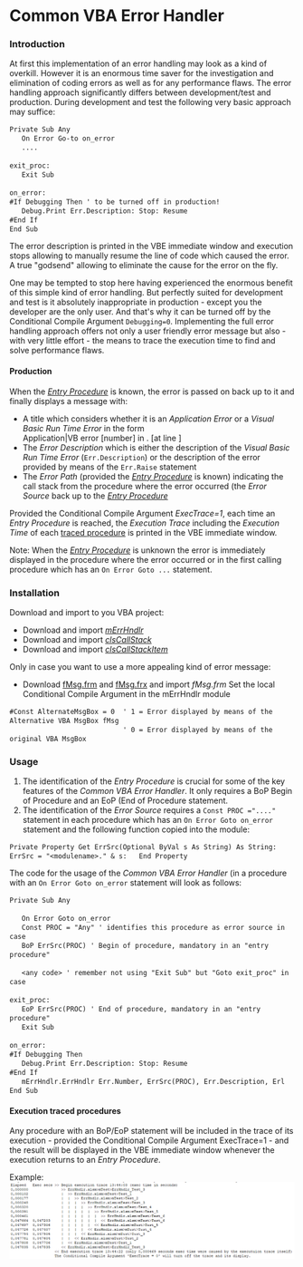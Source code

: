 # Common VBA Error Handler
### Introduction
At first this implementation of an error handling may look as a kind of overkill. However it is an enormous time saver for the investigation and elimination of coding errors as well as for any performance flaws. The error handling approach significantly differs between development/test and production. During development and test the following very basic approach may suffice:
```vbscript
Private Sub Any
   On Error Go-to on_error
   ....
   
exit_proc:
   Exit Sub
   
on_error:
#If Debugging Then ' to be turned off in production!
   Debug.Print Err.Description: Stop: Resume
#End If
End Sub
```
The error description is printed in the VBE immediate window and execution stops allowing to manually resume the line of code which caused the error. A true "godsend" allowing to eliminate the cause for the error on the fly.

One may be tempted to stop here having experienced the enormous benefit of this simple kind of error handling. But perfectly suited for development and test is it absolutely inappropriate in production - except you the developer are the only user. And that's why it can be turned off by the Conditional Compile Argument ```Debugging=0```. Implementing the full error handling approach offers not only a user friendly error message but also - with very little effort - the means to trace the execution time to find and solve performance flaws.

#### Production
When the [_Entry Procedure_](#the-entry-procedure) is known, the error is passed on back up to it and finally displays a message with:
- A title which considers whether it is an _Application Error_ or a _Visual Basic Run Time Error_ in the form<br>Application|VB error [number] in <module>.<procedure> [at line <line number>] 
- The _Error Description_ which is either the description of the _Visual Basic Run Time Error_ (```Err.Description```) or the description of the error provided by means of the ```Err.Raise``` statement 
- The _Error Path_ (provided the [_Entry Procedure_](#the-entry-procedure) is known) indicating the call stack from the procedure where the error occurred (the _Error Source_ back up to the [_Entry Procedure_](#the-entry-procedure)

Provided the  Conditional Compile Argument _ExecTrace=1_, each time an _Entry Procedure_ is reached, the _Execution Trace_  including the _Execution Time_ of each [traced procedure](#execution-traced-procedures) is printed in the VBE immediate window.

Note: When the [_Entry Procedure_](#the-entry-procedure) is unknown  the error is immediately displayed in the procedure where the error occurred or in the first calling procedure which has an ```On Error Goto ...``` statement.

### Installation
Download and import to you VBA project:
- Download and import [_mErrHndlr_](https://www.dropbox.com/s/jwr22mfp4rrdo0a/mErrHndlr.bas?dl=1)
- Download and import [_clsCallStack_](https://www.dropbox.com/s/43enzf4bb3797ix/clsCallStack.cls?dl=1)
- Download and import [_clsCallStackItem_](https://www.dropbox.com/s/sj3bj3zrhsm5itx/clsCallStackItem.cls?dl=1)

Only in case you want to use a more appealing kind of error message:
- Download [fMsg.frm](https://www.dropbox.com/s/qc9kuqlah5tziov/fMsg.frm?dl=1) and [fMsg.frx](https://www.dropbox.com/s/ceisq7azcj5zsx0/fMsg.frx?dl=1) and import _fMsg.frm_
Set the local Conditional Compile Argument in the mErrHndlr module
```vbscript
#Const AlternateMsgBox = 0  ' 1 = Error displayed by means of the Alternative VBA MsgBox fMsg
                            ' 0 = Error displayed by means of the original VBA MsgBox
```

### Usage
1. The identification of the _Entry Procedure_ is crucial for some of the key features of the _Common VBA Error Handler_. It only requires a BoP Begin of Procedure and an EoP (End of Procedure statement.
2. The identification of the _Error Source_ requires a ```Const PROC ="...." ``` statement in each procedure which has an ```On Error Goto on_error``` statement and the following function copied into the module:
```vbscript
Private Property Get ErrSrc(Optional ByVal s As String) As String:  ErrSrc = "<modulename>." & s:   End Property
```
The code for the usage of the _Common VBA Error Handler_  (in a procedure with an ```On Error Goto on_error``` statement will look as follows:

```vbscript
Private Sub Any

   On Error Goto on_error
   Const PROC = "Any" ' identifies this procedure as error source in case
   BoP ErrSrc(PROC) ' Begin of procedure, mandatory in an "entry procedure"
   
   <any code> ' remember not using "Exit Sub" but "Goto exit_proc" in case
   
exit_proc:
   EoP ErrSrc(PROC) ' End of procedure, mandatory in an "entry procedure"
   Exit Sub
   
on_error:
#If Debugging Then
   Debug.Print Err.Description: Stop: Resume
#End If
   mErrHndlr.ErrHndlr Err.Number, ErrSrc(PROC), Err.Description, Erl
End Sub
```
#### Execution traced procedures
Any procedure with an BoP/EoP statement will be included in the trace of its execution - provided the Conditional Compile Argument ExecTrace=1 - and the result will be displayed in the VBE immediate window whenever the execution returns to an _Entry Procedure_.

Example:
![](Assets/ExectionTrace.png)
####